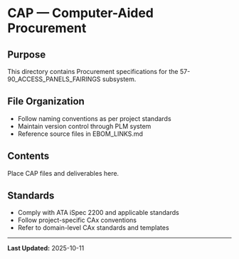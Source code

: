 # CAP — Computer-Aided Procurement

## Purpose

This directory contains Procurement specifications for the 57-90_ACCESS_PANELS_FAIRINGS subsystem.

## File Organization

- Follow naming conventions as per project standards
- Maintain version control through PLM system
- Reference source files in EBOM_LINKS.md

## Contents

Place CAP files and deliverables here.

## Standards

- Comply with ATA iSpec 2200 and applicable standards
- Follow project-specific CAx conventions
- Refer to domain-level CAx standards and templates

---

**Last Updated:** 2025-10-11
